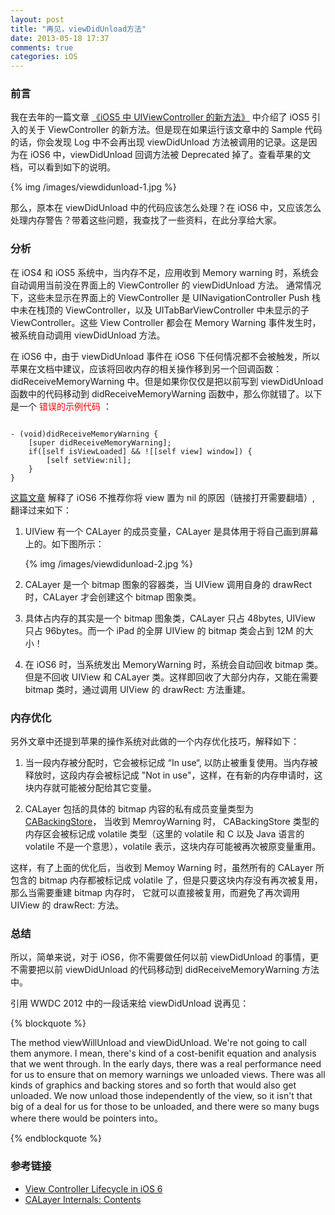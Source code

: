 ```yaml
---
layout: post
title: "再见，viewDidUnload方法"
date: 2013-05-18 17:37
comments: true
categories: iOS
---
```


### 前言

我在去年的一篇文章 [《iOS5 中 UIViewController 的新方法》](/2012/02/06/new-methods-in-uiviewcontroller-of-ios5/) 中介绍了 iOS5 引入的关于 ViewController 的新方法。但是现在如果运行该文章中的 Sample 代码的话，你会发现 Log 中不会再出现 viewDidUnload 方法被调用的记录。这是因为在 iOS6 中，viewDidUnload 回调方法被 Deprecated 掉了。查看苹果的文档，可以看到如下的说明。

{% img /images/viewdidunload-1.jpg %}

那么，原本在 viewDidUnload 中的代码应该怎么处理？在 iOS6 中，又应该怎么处理内存警告？带着这些问题，我查找了一些资料，在此分享给大家。

<!-- more -->

### 分析

在 iOS4 和 iOS5 系统中，当内存不足，应用收到 Memory warning 时，系统会自动调用当前没在界面上的 ViewController 的 viewDidUnload 方法。
通常情况下，这些未显示在界面上的 ViewController 是 UINavigationController Push 栈中未在栈顶的 ViewController，以及 UITabBarViewController 中未显示的子 ViewController。这些 View Controller 都会在 Memory Warning 事件发生时，被系统自动调用 viewDidUnload 方法。

在 iOS6 中，由于 viewDidUnload 事件在 iOS6 下任何情况都不会被触发，所以苹果在文档中建议，应该将回收内存的相关操作移到另一个回调函数：didReceiveMemoryWarning 中。但是如果你仅仅是把以前写到 viewDidUnload 函数中的代码移动到 didReceiveMemoryWarning 函数中，那么你就错了。以下是一个 <font color=red> 错误的示例代码 </font> ：

``` objc

- (void)didReceiveMemoryWarning {
    [super didReceiveMemoryWarning];
    if([self isViewLoaded] && ![[self view] window]) {
        [self setView:nil];
    }
}

```


[这篇文章](http://thejoeconwayblog.wordpress.com/2012/10/04/view-controller-lifecycle-in-ios-6/) 解释了 iOS6 不推荐你将 view 置为 nil 的原因（链接打开需要翻墙）, 翻译过来如下：

 1. UIView 有一个 CALayer 的成员变量，CALayer 是具体用于将自己画到屏幕上的。如下图所示：

    {% img /images/viewdidunload-2.jpg %}

 2. CALayer 是一个 bitmap 图象的容器类，当 UIView 调用自身的 drawRect 时，CALayer 才会创建这个 bitmap 图象类。

 3. 具体占内存的其实是一个 bitmap 图象类，CALayer 只占 48bytes, UIView 只占 96bytes。而一个 iPad 的全屏 UIView 的 bitmap 类会占到 12M 的大小！

 4. 在 iOS6 时，当系统发出 MemoryWarning 时，系统会自动回收 bitmap 类。但是不回收 UIView 和 CALayer 类。这样即回收了大部分内存，又能在需要 bitmap 类时，通过调用 UIView 的 drawRect: 方法重建。

### 内存优化

另外文章中还提到苹果的操作系统对此做的一个内存优化技巧，解释如下：

 1. 当一段内存被分配时，它会被标记成 “In use“, 以防止被重复使用。当内存被释放时，这段内存会被标记成 "Not in use"，这样，在有新的内存申请时，这块内存就可能被分配给其它变量。

 2. CALayer 包括的具体的 bitmap 内容的私有成员变量类型为 [CABackingStore](http://blog.spacemanlabs.com/2011/08/calayer-internals-contents/)， 当收到 MemroyWarning 时，
CABackingStore 类型的内存区会被标记成 volatile 类型（这里的 volatile 和 C 以及 Java 语言的 volatile 不是一个意思），volatile 表示，这块内存可能被再次被原变量重用。

这样，有了上面的优化后，当收到 Memoy Warning 时，虽然所有的 CALayer 所包含的 bitmap 内存都被标记成 volatile 了，但是只要这块内存没有再次被复用，那么当需要重建 bitmap 内存时，
它就可以直接被复用，而避免了再次调用 UIView 的 drawRect: 方法。

### 总结

所以，简单来说，对于 iOS6，你不需要做任何以前 viewDidUnload 的事情，更不需要把以前 viewDidUnload 的代码移动到 didReceiveMemoryWarning 方法中。

引用 WWDC 2012 中的一段话来给 viewDidUnload 说再见：

{% blockquote %}

The method viewWillUnload and viewDidUnload. We're not going to call them anymore. I mean, there's kind of a cost-benifit equation and analysis that we went through. In the early days, there was a real performance need for us to ensure that on memory warnings we unloaded views. There was all kinds of graphics and backing stores and so forth that would also get unloaded. We now unload those independently of the view, so it isn't that big of a deal for us for those to be unloaded, and there were so many bugs where there would be pointers into。

{% endblockquote %}

### 参考链接
 * [View Controller Lifecycle in iOS 6](http://thejoeconwayblog.wordpress.com/2012/10/04/view-controller-lifecycle-in-ios-6/)
 * [CALayer Internals: Contents](http://blog.spacemanlabs.com/2011/08/calayer-internals-contents/)

